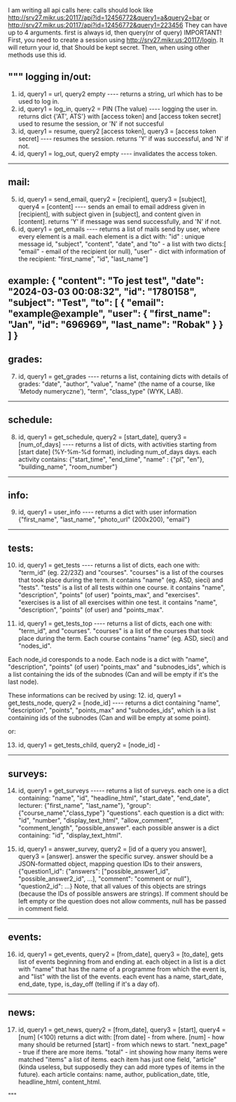 I am writing all api calls here:
calls should look like http://srv27.mikr.us:20117/api?id=12456772&query1=a&query2=bar or 
http://srv27.mikr.us:20117/api?id=12456772&query1=223456
They can have up to 4 arguments. first is always id, then query(nr of query)
IMPORTANT! First, you need to create a session using http://srv27.mikr.us:20117/login. It will return your id, that
Should be kept secret. Then, when using other methods use this id.

"""
logging in/out:
---------
1. id, query1 = url, query2 empty ---- returns a string, url which has to be used to log in.
2. id, query1 = log_in, query2 = PIN (The value)  ---- logging the user in. 
returns dict {'AT', ATS'} with [access token] and [access token secret] used to resume the session, or 'N' if not succesful
3. id, query1 = resume, query2 [access token], query3 = [access token secret] ---- resumes the session.
returns 'Y' if was successful, and 'N' if not.
4. id, query1 = log_out, query2 empty ---- invalidates the access token.
---------
mail:
---------
5. id, query1 = send_email, query2 = [recipient], query3 = [subject], query4 = [content] ---- sends an email to
email address given in [recipient], with subject given in [subject], and content given in [content].
returns 'Y' if message was send successfully, and 'N' if not.
6. id, query1 = get_emails ---- returns a list of mails send by user, where every element is a mail.
each element is a dict with: "id" : unique message id, "subject", "content", "date", 
and "to" - a list with two dicts:[ "email" - email of the recipient (or null), 
"user" - dict with information of the recipient: "first_name", "id", "last_name"]

example:
    {
        "content": "To jest test",
        "date": "2024-03-03 00:08:32",
        "id": "1780158",
        "subject": "Test",
        "to": [
            {
                "email": "example@example",
                "user": {
                    "first_name": "Jan",
                    "id": "696969",
                    "last_name": "Robak"
                }
            }
        ]
    }
---------
grades:
---------
7. id, query1 = get_grades ---- returns a list, containing dicts with details of grades: "date", "author",
"value", "name" (the name of a course, like 'Metody numeryczne'), "term", "class_type" (WYK, LAB).
---------
schedule:
---------
8. id, query1 = get_schedule, query2 = [start_date], query3 = [num_of_days] ---- returns a list of dicts,
with activities starting from [start date] (%Y-%m-%d format), including num_of_days days.
each activity contains: {"start_time", "end_time", "name" : {"pl", "en"}, "building_name", "room_number"}
---------
info:
---------
9. id, query1 = user_info ---- returns a dict with user information {"first_name", "last_name", "photo_url" (200x200), "email"}
---------
tests:
---------
10. id, query1 = get_tests ---- returns a list of dicts, each one with: "term_id" (eg. 22/23Z) and "courses".
"courses" is a list of the courses that took place during the term. it contains "name" (eg. ASD, sieci) and "tests".
"tests" is a list of all tests within one course. it contains "name", "description", "points" (of user) "points_max", and "exercises".
"exercises is a list of all exercises within one test. it contains "name", "description", "points" (of user) and "points_max".

11. id, query1 = get_tests_top ---- returns a list of dicts, each one with: "term_id",  and "courses".
"courses" is a list of the courses that took place during the term. Each course contains "name" (eg. ASD, sieci) and "nodes_id".

Each node_id coresponds to a node.
Each node is a dict with "name", "description", "points" (of user) "points_max" and "subnodes_ids",
which is a list containing the ids of the subnodes (Can and will be empty if it's the last node).

These informations can be recived by using:
12. id, query1 = get_tests_node, query2 = [node_id] ---- returns a dict containing "name", "description", "points", "points_max"
and "subnodes_ids", which is a list containing ids of the subnodes (Can and will be empty at some point).

or:

13. id, query1 = get_tests_child, query2 = [node_id] -

---------
surveys:
---------
14. id, query1 = get_surveys ----- returns a list of surveys. each one is a dict containing:
"name", "id", "headline_html", "start_date", "end_date", lecturer: {"first_name", "last_name"}, "group": {"course_name","class_type"}
"questions". each question is a dict with: "id", "number", "display_text_html", "allow_comment",
"comment_length", "possible_answer". each possible answer is a dict containing: "id", "display_text_html".


15. id, query1 = answer_survey, query2 = [id of a query you answer], query3 = [answer]. answer the specific survey. answer should
be a JSON-formatted object, mapping question IDs to their answers, {"question1_id": {"answers": ["possible_answer1_id",
"possible_answer2_id", ...], "comment": "comment or null"}, "question2_id": ...}
Note, that all values of this objects are strings (because the IDs of possible answers are strings).
If comment should be left empty or the question does not allow comments, null has be passed in comment field.
----------
events:
----------
16. id, query1 = get_events, query2 = [from_date], query3 = [to_date], gets list of events beginning from and ending at.
each object in a list is a dict with "name" that has the name of a programme from which the event is, and "list"
with the list of the events. each event has a name, start_date, end_date, type, is_day_off (telling if it's a day of).
----------
news:
----------
17. id, query1 = get_news, query2 = [from_date], query3 = [start], query4 = [num] (<100)
returns a dict with: 
[from date] - from where. [num] - how many should be returned
[start] - from which news to start.
"next_page" - true if there are more items. 
"total" - int showing how many items were matched
"items" a list of items. each item has just one field, "article"
(kinda useless, but supposedly they can add more types of items in the future).
each article contains: name, author, publication_date, title, headline_html, content_html.


"""
